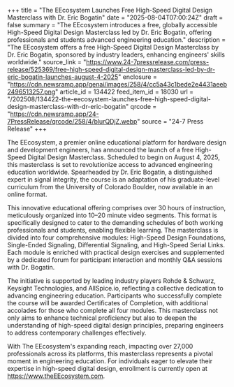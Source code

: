 +++
title = "The EEcosystem Launches Free High-Speed Digital Design Masterclass with Dr. Eric Bogatin"
date = "2025-08-04T07:00:24Z"
draft = false
summary = "The EEcosystem introduces a free, globally accessible High-Speed Digital Design Masterclass led by Dr. Eric Bogatin, offering professionals and students advanced engineering education."
description = "The EEcosystem offers a free High-Speed Digital Design Masterclass by Dr. Eric Bogatin, sponsored by industry leaders, enhancing engineers' skills worldwide."
source_link = "https://www.24-7pressrelease.com/press-release/525369/free-high-speed-digital-design-masterclass-led-by-dr-eric-bogatin-launches-august-4-2025"
enclosure = "https://cdn.newsramp.app/genai/images/258/4/cc5a43c1bede2e4431aeeb2496513257.png"
article_id = 134422
feed_item_id = 18030
url = "/202508/134422-the-eecosystem-launches-free-high-speed-digital-design-masterclass-with-dr-eric-bogatin"
qrcode = "https://cdn.newsramp.app/24-7PressRelease/qrcode/258/4/blurQDjZ.webp"
source = "24-7 Press Release"
+++

<p>The EEcosystem, a premier online educational platform for hardware design and development engineers, has announced the launch of a free High-Speed Digital Design Masterclass. Scheduled to begin on August 4, 2025, this masterclass is set to revolutionize access to advanced engineering education worldwide. Spearheaded by Dr. Eric Bogatin, a distinguished expert in signal integrity, the course is an adaptation of his graduate-level curriculum from the University of Colorado Boulder, now available in an online format.</p><p>This innovative educational offering comprises over 30 hours of instruction, meticulously organized into 10–20 minute video segments. This format is specifically designed to cater to the demanding schedules of both working professionals and students, enabling flexible learning. The masterclass is divided into four comprehensive modules: High-Speed Design Foundations, Single-Ended Signaling, Differential Signaling, and High-Speed Serial Links. Each module is enriched with practical design exercises and supplemented by a dedicated forum for participant interaction and monthly Q&A sessions with Dr. Bogatin.</p><p>The initiative is supported by leading industry players Rohde & Schwarz, Keysight Technologies, and AllSpice.io, reflecting a collective dedication to advancing engineering education. Participants who successfully complete the course will be awarded Certificates of Completion, with additional accolades for those who complete all four modules. This masterclass not only aims to enhance technical proficiency but also to deepen the understanding of high-speed digital design principles, preparing engineers to address contemporary challenges effectively.</p><p>With The EEcosystem's expanding reach, impacting over 27,000 professionals across its platforms, this masterclass represents a pivotal moment in engineering education. For individuals eager to elevate their expertise in high-speed digital design, enrollment is currently open at <a href='https://www.theEEcosystem.com' rel='nofollow' target='_blank'>https://www.theEEcosystem.com</a>.</p>